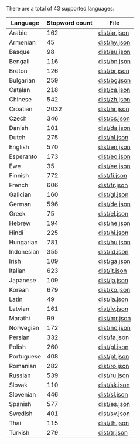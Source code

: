 There are a total of 43 supported languages:

Language | Stopword count | File
--- | --- | ---
Arabic | 162 | [dist/ar.json](blob/master/dist/ar)
Armenian | 45 | [dist/hy.json](blob/master/dist/hy)
Basque | 98 | [dist/eu.json](blob/master/dist/eu)
Bengali | 116 | [dist/bn.json](blob/master/dist/bn)
Breton | 126 | [dist/br.json](blob/master/dist/br)
Bulgarian | 259 | [dist/bg.json](blob/master/dist/bg)
Catalan | 218 | [dist/ca.json](blob/master/dist/ca)
Chinese | 542 | [dist/zh.json](blob/master/dist/zh)
Croatian | 2032 | [dist/hr.json](blob/master/dist/hr)
Czech | 346 | [dist/cs.json](blob/master/dist/cs)
Danish | 101 | [dist/da.json](blob/master/dist/da)
Dutch | 275 | [dist/nl.json](blob/master/dist/nl)
English | 570 | [dist/en.json](blob/master/dist/en)
Esperanto | 173 | [dist/eo.json](blob/master/dist/eo)
Ewe | 35 | [dist/ee.json](blob/master/dist/ee)
Finnish | 772 | [dist/fi.json](blob/master/dist/fi)
French | 606 | [dist/fr.json](blob/master/dist/fr)
Galician | 160 | [dist/gl.json](blob/master/dist/gl)
German | 596 | [dist/de.json](blob/master/dist/de)
Greek | 75 | [dist/el.json](blob/master/dist/el)
Hebrew | 194 | [dist/he.json](blob/master/dist/he)
Hindi | 225 | [dist/hi.json](blob/master/dist/hi)
Hungarian | 781 | [dist/hu.json](blob/master/dist/hu)
Indonesian | 355 | [dist/id.json](blob/master/dist/id)
Irish | 109 | [dist/ga.json](blob/master/dist/ga)
Italian | 623 | [dist/it.json](blob/master/dist/it)
Japanese | 109 | [dist/ja.json](blob/master/dist/ja)
Korean | 679 | [dist/ko.json](blob/master/dist/ko)
Latin | 49 | [dist/la.json](blob/master/dist/la)
Latvian | 161 | [dist/lv.json](blob/master/dist/lv)
Marathi | 99 | [dist/mr.json](blob/master/dist/mr)
Norwegian | 172 | [dist/no.json](blob/master/dist/no)
Persian | 332 | [dist/fa.json](blob/master/dist/fa)
Polish | 260 | [dist/pl.json](blob/master/dist/pl)
Portuguese | 408 | [dist/pt.json](blob/master/dist/pt)
Romanian | 282 | [dist/ro.json](blob/master/dist/ro)
Russian | 539 | [dist/ru.json](blob/master/dist/ru)
Slovak | 110 | [dist/sk.json](blob/master/dist/sk)
Slovenian | 446 | [dist/sl.json](blob/master/dist/sl)
Spanish | 577 | [dist/es.json](blob/master/dist/es)
Swedish | 401 | [dist/sv.json](blob/master/dist/sv)
Thai | 115 | [dist/th.json](blob/master/dist/th)
Turkish | 279 | [dist/tr.json](blob/master/dist/tr)